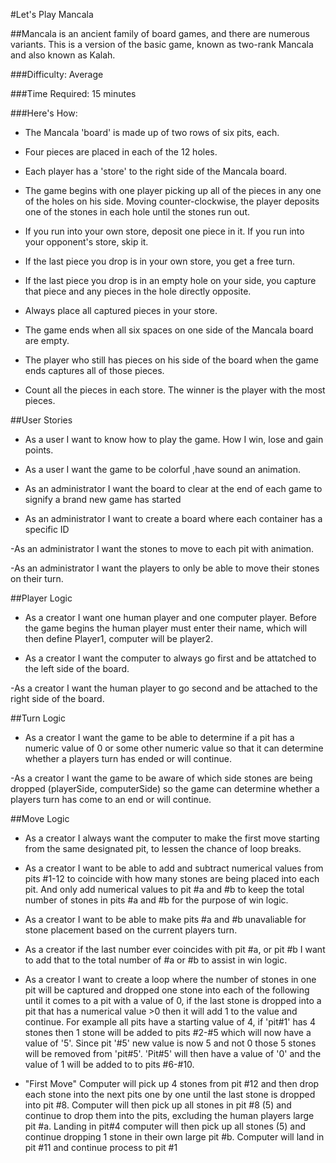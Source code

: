 #Let's Play Mancala

##Mancala is an ancient family of board games, and there are numerous variants.
This is a version of the basic game, known as two-rank Mancala and also known as Kalah.

###Difficulty: Average

###Time Required: 15 minutes

###Here's How:

- The Mancala 'board' is made up of two rows of six pits, each.

- Four pieces are placed in each of the 12 holes.

- Each player has a 'store' to the right side of the Mancala board.

- The game begins with one player picking up all of the pieces in any one of the
  holes on his side. Moving counter-clockwise, the player deposits one of the
  stones in each hole until the stones run out.

- If you run into your own store, deposit one piece in it.
  If you run into your opponent's store, skip it.

- If the last piece you drop is in your own store, you get a free turn.

<!-- //might git red of this rule// -->
- If the last piece you drop is in an empty hole on your side, you capture that
  piece and any pieces in the hole directly opposite.

- Always place all captured pieces in your store.

- The game ends when all six spaces on one side of the Mancala board are empty.

- The player who still has pieces on his side of the board when the game ends captures all of those pieces.

- Count all the pieces in each store. The winner is the player with the most pieces.


##User Stories

- As a user I want to know how to play the game. How I win,
lose and gain points.

- As a user I want the game to be colorful ,have sound an animation.

- As an administrator I want the board to clear at the end of each game
 to signify a brand new game has started

- As an administrator I want to create a board where each container
 has a specific ID

-As an administrator I want the stones to move to each pit with animation.

-As an administrator I want the players to only be able to move their
stones on their turn.

##Player Logic
- As a creator I want one human player and one computer
player. Before the game begins the human player must
enter their name, which will then define Player1,
computer will be player2.

- As a creator I want the computer to always go first
and be attatched to the left side of the board.

-As a creator I want the human player to go second and
be attached to the right side of the board.

<!-- //player logic user stories completed 7.7.15 11.24am// -->

##Turn Logic
- As a creator I want the game to be able to determine if a pit has a numeric
value of 0 or some other numeric value so that it can determine whether
a players turn has ended or will continue.

-As a creator I want the game to be aware of which side stones are being
dropped (playerSide, computerSide) so the game can determine whether a
players turn has come to an end or will continue.


##Move Logic
- As a creator I always want the computer to make the first move starting
from the same designated pit, to lessen the chance of loop breaks.

- As a creator I want to be able to add and subtract numerical values
from pits #1-12 to coincide with how many stones are being placed into
each pit. And only add numerical values to pit #a and #b to keep the total
number of stones in pits #a and #b for the purpose of win logic.

- As a creator I want to be able to make pits #a and #b unavaliable for
stone placement based on the current players turn.

- As a creator if the last number ever coincides with pit #a, or pit #b
I want to add that to the total number of #a or #b to assist in win logic.

- As a creator I want to create a loop where the number of stones in one pit
will be captured and dropped one stone into each of the following until it
comes to a pit with a value of 0, if the last stone is dropped into a pit that
has a numerical value >0 then it will add 1 to the value and continue. For
example all pits have a starting value of 4, if 'pit#1' has 4 stones then
1 stone will be added to pits #2-#5 which will now have a value of '5'. Since
pit '#5' new value is now 5 and not 0 those 5 stones will be removed from
'pit#5'. 'Pit#5' will then have a value of '0' and the value of 1 will be added to
to pits #6-#10.

<!-- ///////////////////////
//variables to create:/
var empty            //
var #aTotal;        ///
var #bTotal;         //
/////////////////////// -->

- "First Move" Computer will pick up 4 stones from pit #12
and then drop each stone into the next pits one by one until
the last stone is dropped into pit #8. Computer will then pick
up all stones in pit #8 (5) and continue to drop them into the
pits, excluding the human players large pit #a. Landing in pit#4
computer will then pick up all stones (5) and continue dropping
1 stone in their own large pit #b. Computer will land in pit #11
and continue process to pit #1




